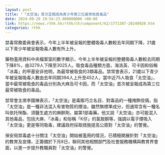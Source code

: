 ```yaml
---
layout: post
title: "「太空油」首次呈報成為青少年第三位最常吸食毒品"
date: 2024-09-20 19:54:23.000000000 +08:00
link: https://news.rthk.hk/rthk/ch/component/k2/1771387-20240920.htm
categories: rthk
---
```


禁毒常務委員會表示，今年上半年被呈報的整體吸毒人數較去年同期下降，21歲以下青少年被呈報吸毒人數有所上升。

藥物濫用資料中央檔案室的數字顯示，今年上半年被呈報的整體吸毒人數較去同期下降8%，由3279人下降至3025人。吸食毒品種類方面，海洛英、可卡因和俗稱「冰毒」的甲基安非他明，為最常被吸食的3類毒品。禁常會表示，21歲以下青少年被呈報吸毒人數由去年同期394人上升至452人，當中近75人吸食「太空油」，當中最常被吸食的毒品分別為大麻及可卡因，而「太空油」首次被呈報成為第三位最常被吸食的毒品。
 
禁常會主席李國棟表示，「太空油」是毒販巧立名目、對毒品的一種掩飾伎倆，指「太空油」是一種非法混入有害物質的煙油，雖然無標準成分，但通常含有一種名叫依托咪酯、須醫生處方的麻醉劑，屬第1部毒藥。他又說「太空油」亦可能混入其他毒品，包括大麻、「冰毒」和俗稱「K仔」的氯胺酮等，強調以電子煙吸入「太空油」更是等同吸毒，建議政府採取措施提高公眾對「太空油」的警覺。
 
保安局禁毒處十分關注「太空油」開始被濫用的情況，已積極開展針對「太空油」的教育及宣傳，正籌備於下月8日，聯同其他相關部門及社會服務機構與教育界會面，以進一步提升教職員對「太空油」的警覺。
